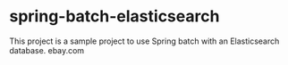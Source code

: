 # spring-batch-elasticsearch
This project is a sample project to use Spring batch with an Elasticsearch database.
ebаy.com
